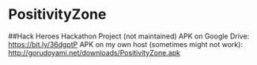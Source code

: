# PositivityZone
##Hack Heroes Hackathon Project (not maintained)
APK on Google Drive: https://bit.ly/36dgptP
APK on my own host (sometimes might not work): http://gorudoyami.net/downloads/PositivityZone.apk

